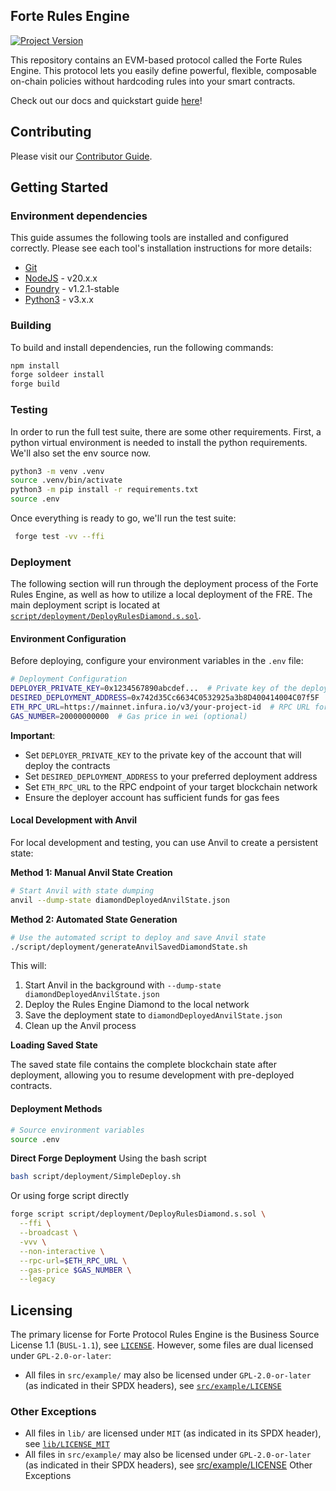 ## Forte Rules Engine

[![Project Version][version-image]][version-url]

This repository contains an EVM-based protocol called the Forte Rules Engine. This protocol lets you easily define powerful, flexible, composable on-chain policies without hardcoding rules into your smart contracts. 

Check out our docs and quickstart guide [here](https://docs.forterulesengine.io/v2/quickstart)!

## Contributing

Please visit our [Contributor Guide](./CONTRIBUTING.md).

## Getting Started

### Environment dependencies

This guide assumes the following tools are installed and configured correctly. Please see each tool's installation instructions for more details:

- [Git](https://git-scm.com/)
- [NodeJS](https://nodejs.org/) - v20.x.x
- [Foundry](https://book.getfoundry.sh/getting-started/installation) - v1.2.1-stable
- [Python3](https://www.python.org/downloads/) - v3.x.x

### Building

To build and install dependencies, run the following commands:

```bash
npm install
forge soldeer install
forge build
```

### Testing

In order to run the full test suite, there are some other requirements. First, a python virtual environment is needed to install the python requirements. We'll also set the env source now.

```bash
python3 -m venv .venv
source .venv/bin/activate
python3 -m pip install -r requirements.txt
source .env
```

Once everything is ready to go, we'll run the test suite:

```bash
 forge test -vv --ffi
```

### Deployment

The following section will run through the deployment process of the Forte Rules Engine, as well as how to utilize a local deployment of the FRE. The main deployment script is located at [`script/deployment/DeployRulesDiamond.s.sol`](script/deployment/DeployRulesDiamond.s.sol).

#### Environment Configuration

Before deploying, configure your environment variables in the `.env` file:

```bash
# Deployment Configuration
DEPLOYER_PRIVATE_KEY=0x1234567890abcdef...  # Private key of the deploying account
DESIRED_DEPLOYMENT_ADDRESS=0x742d35Cc6634C0532925a3b8D400414004C07f5F  # Target deployment address
ETH_RPC_URL=https://mainnet.infura.io/v3/your-project-id  # RPC URL for target chain
GAS_NUMBER=20000000000  # Gas price in wei (optional)
```

**Important**:

- Set `DEPLOYER_PRIVATE_KEY` to the private key of the account that will deploy the contracts
- Set `DESIRED_DEPLOYMENT_ADDRESS` to your preferred deployment address
- Set `ETH_RPC_URL` to the RPC endpoint of your target blockchain network
- Ensure the deployer account has sufficient funds for gas fees

#### Local Development with Anvil

For local development and testing, you can use Anvil to create a persistent state:

**Method 1: Manual Anvil State Creation**

```bash
# Start Anvil with state dumping
anvil --dump-state diamondDeployedAnvilState.json
```

**Method 2: Automated State Generation**

```bash
# Use the automated script to deploy and save Anvil state
./script/deployment/generateAnvilSavedDiamondState.sh
```

This will:

1. Start Anvil in the background with `--dump-state diamondDeployedAnvilState.json`
2. Deploy the Rules Engine Diamond to the local network
3. Save the deployment state to `diamondDeployedAnvilState.json`
4. Clean up the Anvil process

**Loading Saved State**

The saved state file contains the complete blockchain state after deployment, allowing you to resume development with pre-deployed contracts.

#### Deployment Methods

```bash
# Source environment variables
source .env
```

**Direct Forge Deployment**
Using the bash script

```bash
bash script/deployment/SimpleDeploy.sh
```

Or using forge script directly

```bash
forge script script/deployment/DeployRulesDiamond.s.sol \
  --ffi \
  --broadcast \
  -vvv \
  --non-interactive \
  --rpc-url=$ETH_RPC_URL \
  --gas-price $GAS_NUMBER \
  --legacy
```

## Licensing

The primary license for Forte Protocol Rules Engine is the Business Source License 1.1 (`BUSL-1.1`), see [`LICENSE`](./LICENSE). However, some files are dual licensed under `GPL-2.0-or-later`:

- All files in `src/example/` may also be licensed under `GPL-2.0-or-later` (as indicated in their SPDX headers), see [`src/example/LICENSE`](./src/example/LICENSE)

### Other Exceptions

- All files in `lib/` are licensed under `MIT` (as indicated in its SPDX header), see [`lib/LICENSE_MIT`](lib/LICENSE_MIT)
- All files in `src/example/` may also be licensed under `GPL-2.0-or-later` (as indicated in their SPDX headers), see [src/example/LICENSE](src/example/LICENSE)
  Other Exceptions

[version-image]: https://img.shields.io/badge/Version-0.9.0-brightgreen?style=for-the-badge&logo=appveyor
[version-url]: https://github.com/Forte-Service-Company-Ltd/forte-rules-engine
